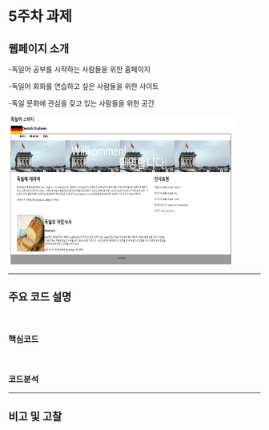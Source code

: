 # 5주차 과제 

## 웹페이지 소개
-독일어 공부를 시작하는 사람들을 위한 홈페이지

-독일어 회화를 연습하고 싶은 사람들을 위한 사이트

-독일 문화에 관심을 갖고 있는 사람들을 위한 공간

<img src="./images/04.png" width="450px" height="300px" title="홈페이지" alt="홈페이지 home 사진"></img><br/>

--------------------------------
## 주요 코드 설명

<br/>

### 핵심코드



<br/>

### 코드분석



-----------------------------------

## 비고 및 고찰
<br/>